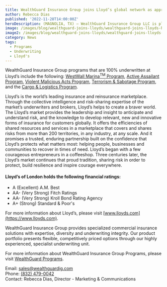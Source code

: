 ```yaml
---
title: WealthGuard Insurance Group joins Lloyd’s global network as approved Coverholder
author: Rebecca Dias
published: '2022-11-28T14:00:00Z'
heroDescription: (MAGNOLIA, TX) — WealthGuard Insurance Group LLC is pleased to announce that it has joined the Lloyd’s global network as a Lloyd’s approved Coverholder.
image: /images/blog/wealthguard-joins-lloyds/wealthguard-joins-lloyds-hero.jpg
image2: /images/blog/wealthguard-joins-lloyds/wealthguard-joins-lloyds-hero.jpg
category: News
tags:
  - Programs
  - Underwriting
  - Lloyd's
---
```


WealthGuard Insurance Group programs that are 100% underwritten at Lloyd’s include the following: [WestWall Marina<sup>TM</sup> Program](/programs/westwall-marina-package), [Active Assailant Program](/programs/active-assailant), [Violent Malicious Acts Program](/programs/violent-malicious-acts), [Terrorism & Sabotage Program](/programs/terrorism-and-sabotage), and the [Cargo & Logistics Program](/programs/cargo-and-logistics).

Lloyd’s is the world’s leading insurance and reinsurance marketplace. Through the collective intelligence and risk-sharing expertise of the market’s underwriters and brokers, Lloyd’s helps to create a braver world. The Lloyd’s market provides the leadership and insight to anticipate and understand risk, and the knowledge to develop relevant, new and innovative forms of insurance for customers globally. It offers the efficiencies of shared resources and services in a marketplace that covers and shares risks from more than 200 territories, in any industry, at any scale. And it promises a trusted, enduring partnership built on the confidence that Lloyd’s protects what matters most: helping people, businesses and communities to recover in times of need. Lloyd’s began with a few courageous entrepreneurs in a coffeeshop. Three centuries later, the Lloyd’s market continues that proud tradition, sharing risk in order to protect, build resilience and inspire courage everywhere.

#### Lloyd’s of London holds the following financial ratings:

- A (Excellent) A.M. Best
- AA- (Very Strong) Fitch Ratings
- AA- (Very Strong) Kroll Bond Rating Agency
- A+ (Strong) Standard & Poor's

For more information about Lloyd’s, please visit [www.lloyds.com](https://www.lloyds.com).

WealthGuard Insurance Group provides specialized commercial insurance solutions with expertise, diversity and underwriting integrity. Our product portfolio presents flexible, competitively priced options through our highly experienced, specialist underwriting unit.

For more information about WealthGuard Insurance Group Programs, please visit [WealthGuard Programs](/programs).

Email: [sales@wealthguardig.com](mailto:sales@wealthguardig.com)<br>
Phone: [(832) 479-0042](tel:8324790042)<br>
Contact: Rebecca Dias, Director - Marketing & Communications
